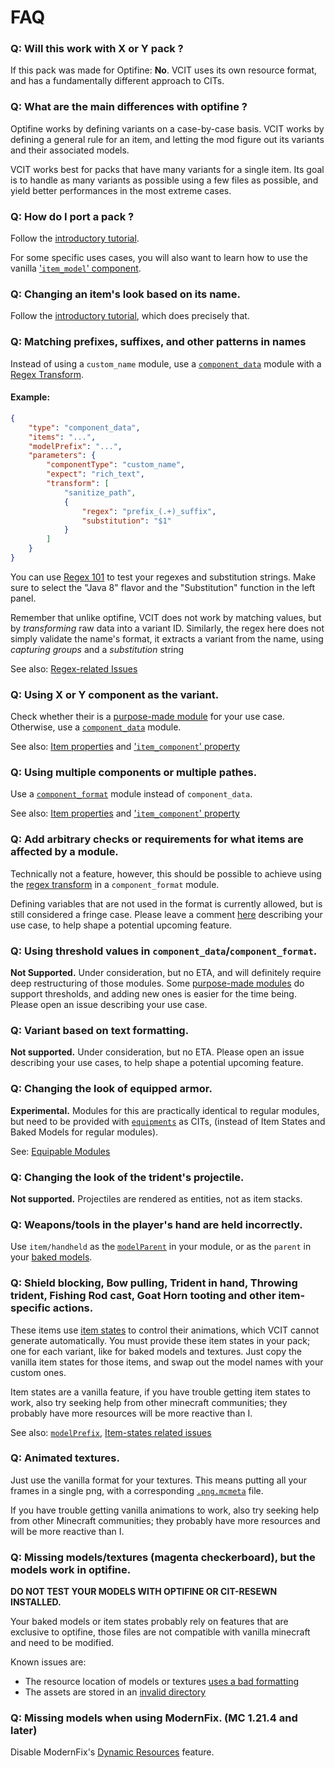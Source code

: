 # FAQ

### Q: Will this work with X or Y pack ?
If this pack was made for Optifine: **No**.
VCIT uses its own resource format, and has a fundamentally different approach to CITs.


### Q: What are the main differences with optifine ?
Optifine works by defining variants on a case-by-case basis. VCIT works by defining a general rule for an item, and letting the mod figure out its variants and their associated models.

VCIT works best for packs that have many variants for a single item.
Its goal is to handle as many variants as possible using a few files as possible, and yield better performances in the most extreme cases.


### Q: How do I port a pack ?
Follow the [introductory tutorial](./Getting%20Started%20&%20Troubleshooting). 

For some specific uses cases, you will also want to learn how to use the vanilla ['`item_model`' component](https://minecraft.wiki/w/Items_model_definition).


### Q: Changing an item's look based on its name.
Follow the [introductory tutorial](./Getting%20Started%20&%20Troubleshooting), which does precisely that.

### Q: Matching prefixes, suffixes, and other patterns in names

Instead of using a `custom_name` module, use a [`component_data`](./Module-Types.md#component_data) module with a [Regex Transform](./Item-Properties.md#regex-transform).

#### Example:
```json
{
	"type": "component_data",
	"items": "...",
	"modelPrefix": "...",
	"parameters": {
		"componentType": "custom_name",
		"expect": "rich_text",
		"transform": [
			"sanitize_path",
			{
				"regex": "prefix_(.+)_suffix",
				"substitution": "$1"
			}
		]
	}
}
```

You can use [Regex 101](https://regex101.com/) to test your regexes and substitution strings. Make sure to select the "Java 8" flavor and the "Substitution" function in the left panel.

Remember that unlike optifine, VCIT does not work by matching values, but by *transforming* raw data into a variant ID. Similarly, the regex here does not simply validate the name's format, it extracts a variant from the name, using _capturing groups_ and a _substitution_ string

See also: [Regex-related Issues](https://github.com/Estecka/mc-Variants-CIT/issues?q=is%3Aissue%20label%3A%22regex%22)


### Q: Using X or Y component as the variant.
Check whether their is a [purpose-made module](./Module-Types#purpose-made-modules) for your use case. Otherwise, use a [`component_data`](./Module-Types#component_data) module.

See also: [Item properties](./Item-Properties) and ['`item_component`' property](./Item-Properties#item_component)


### Q: Using multiple components or multiple pathes.
Use a [`component_format`](./Module-Types#component_format) module instead of `component_data`.

See also: [Item properties](./Item-Properties) and ['`item_component`' property](./Item-Properties#item_component)


### Q: Add arbitrary checks or requirements for what items are affected by a module.
Technically not a feature, however, this should be possible to achieve using the [regex transform](./Item-Properties#regex-transform) in a `component_format` module.

Defining variables that are not used in the format is currently allowed, but is still considered a fringe case. Please leave a comment [here](https://github.com/Estecka/mc-Variants-CIT/issues/57) describing your use case, to help shape a potential upcoming feature.


### Q: Using threshold values in `component_data`/`component_format`.
**Not Supported.** Under consideration, but no ETA, and will definitely require deep restructuring of those modules. Some [purpose-made modules](./Module-Types#purpose-made-modules) do support thresholds, and adding new ones is easier for the time being. Please open an issue describing your use case.


### Q: Variant based on text formatting.
**Not supported.** Under consideration, but no ETA. Please open an issue describing your use cases, to help shape a potential upcoming feature.


### Q: Changing the look of equipped armor.
**Experimental.**
Modules for this are practically identical to regular modules, but need to be provided with [`equipments`](https://minecraft.wiki/w/Equipment) as CITs, (instead of Item States and Baked Models for regular modules).

See: [Equipable Modules](https://github.com/Estecka/mc-Variants-CIT/wiki/Equipped%20Armor)


### Q: Changing the look of the trident's projectile.
**Not supported.** Projectiles are rendered as entities, not as item stacks.


### Q: Weapons/tools in the player's hand are held incorrectly.
Use `item/handheld` as the [`modelParent`](./Module-Configuration#modelparent) in your module, or as the `parent` in your [baked models](https://minecraft.wiki/w/Model#Item_models).


###	Q: Shield blocking, Bow pulling, Trident in hand, Throwing trident, Fishing Rod cast, Goat Horn tooting and other item-specific actions.
These items use [item states](https://minecraft.wiki/w/Items_model_definition) to control their animations, which VCIT cannot generate automatically. You must provide these item states in your pack; one for each variant, like for baked models and textures. Just copy the vanilla item states for those items, and swap out the model names with your custom ones.

Item states are a vanilla feature, if you have trouble getting item states to work, also try seeking help from other minecraft communities; they probably have more resources will be more reactive than I.

See also: [`modelPrefix`](./Module-Configuration#modelprefix), [Item-states related issues](https://github.com/Estecka/mc-Variants-CIT/issues?q=is%3Aissue%20label%3A%22items%20states%22)


### Q: Animated textures.
Just use the vanilla format for your textures. This means putting all your frames in a single png, with a corresponding [`.png.mcmeta`](https://minecraft.wiki/w/Resource_pack#Texture_animation) file.

If you have trouble getting vanilla animations to work, also try seeking help from other Minecraft communities; they probably have more resources and will be more reactive than I.


### Q: Missing models/textures (magenta checkerboard), but the models work in optifine.
__**DO NOT TEST YOUR MODELS WITH OPTIFINE OR CIT-RESEWN INSTALLED.**__

Your baked models or item states probably rely on features that are exclusive to optifine, those files are not compatible with vanilla minecraft and need to be modified.

Known issues are:
- The resource location of models or textures [uses a bad formatting](https://github.com/Estecka/mc-Variants-CIT/issues/42#issuecomment-2746369948)
- The assets are stored in an [invalid directory](https://github.com/Estecka/mc-Variants-CIT/issues/40#issuecomment-2711744555)


### Q: Missing models when using ModernFix. (MC 1.21.4 and later)
Disable ModernFix's [Dynamic Resources](https://github.com/embeddedt/ModernFix/wiki/Dynamic-Resources-FAQ) feature.
